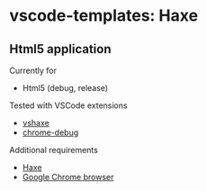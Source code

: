 # vscode-templates: Haxe

## Html5 application

Currently for
* Html5 (debug, release)

Tested with VSCode extensions
* [vshaxe](https://marketplace.visualstudio.com/items?itemName=nadako.vshaxe)
* [chrome-debug](https://github.com/Microsoft/vscode-chrome-debug)

Additional requirements
* [Haxe](https://haxe.org)
* [Google Chrome browser](https://www.google.ru/chrome/browser/desktop/)